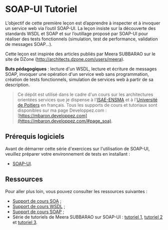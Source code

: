 # SOAP-UI Tutoriel

L’objectif de cette première leçon est d’apprendre à inspecter et à invoquer un service web via l’outil SOAP-UI. La leçon insiste sur la découverte des standards WSDL et SOAP et sur l’outillage proposé par SOAP-UI pour réaliser des tests fonctionnels (simulation, test de performance, validation de messages SOAP...).

Cette leçon est inspirée des articles publiés par Meera SUBBARAO sur le site de DZone (http://architects.dzone.com/users/meera).

**Buts pédagogiques** : lecture d'un WSDL, lecture et écriture de messages SOAP, invoquer une opération d'un service web sans programmation, création de tests fonctionnels, simulation de services web à partir de sa description.

> Ce dépôt est utilisé dans le cadre d'un cours sur les architectures orientées services que je dispense à l'[ISAE-ENSMA](https://www.ensma.fr) et à l'[Université de Poitiers](http://www.univ-poitiers.fr/) en français. Tous les supports de cours et tutoriaux sont disponibles sur ma page Developpez.com : [https://mbaron.developpez.com](https://mbaron.developpez.com/#page_soa).

## Prérequis logiciels

Avant de démarrer cette série d'exercices sur l'utilisation de SOAP-UI, veuillez préparer votre environnement de tests en installant :

* [SOAP-UI](https://www.soapui.org/ "SOAP-UI").

## Ressources

Pour aller plus loin, vous pouvez consulter les ressources suivantes :

* [Support de cours SOA](http://mbaron.developpez.com/soa/intro/ "Support de cours SOA") ;
* [Support de cours WSDL](http://mbaron.developpez.com/soa/wsdl "Support de cours WSDL") ;
* [Support de cours SOAP](http://mbaron.developpez.com/soa/soap "Support de cours SOAP") ;
* Série de tutoriels de Meera SUBBARAO sur SOAP-UI : [tutoriel 1](http://architects.dzone.com/articles/functional-web-services-1 "tutoriel 1"), [tutoriel 2](http://architects.dzone.com/articles/functional-web-services-2 "tutoriel 2") et [tutoriel 3](http://architects.dzone.com/articles/functional-web-services-3 "tutoriel 3").
